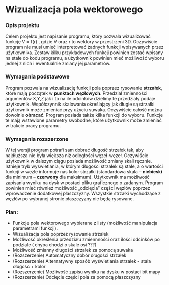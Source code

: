 Wizualizacja pola wektorowego
===================================

### Opis projektu

Celem projektu jest napisanie programu, który pozwala wizualizować funkcję V = f(r) , gdzie V oraz r to wektory w przestrzeni 3D. Oczywiście program nie musi umieć interpretować żadnych funkcji wpisywanych przez użytkownika. Zestaw kilku przykładowych funkcji powinien zostać wpisany na stałe do kodu programu, a użytkownik powinien mieć możliwość wyboru jednej z nich i ewentualnie zmiany jej parametrów.

### Wymagania podstawowe

Program pozwala na wizualizację funkcji pola poprzez rysowanie **strzałek**, które mają początek w **punktach węzłowych**. Przedział zmienności argumentów X,Y,Z jak i to na ile odcinków dzielimy te przedziały podaje użytkownik. Współczynnik skalowania określający jak długie są strzałki użytkownik może zmieniać przy użyciu suwaka. Oczywiście całość można dowolnie **obracać**. Program posiada także kilka funkcji do wyboru. Funkcje te mają wstawione parametry swobodne, które użytkownik może zmieniać w trakcie pracy programu.

### Wymagania rozszerzone

W tej wersji program potrafi sam dobrać długość strzałek tak, aby najdłuższa nie była większa niż odległości węzeł-węzeł. Oczywiście użytkownik w dalszym ciągu posiada możliwość zmiany skali ręcznie. Istnieje tryb wyświetlania, w którym długości strzałek są stałe, a o wartości funkcji w węźle informuje nas kolor strzałki (standardowa skala – **niebieski** dla minimum – **czerwony** dla maksimum). Użytkownik ma możliwość zapisania wyniku na dysk w postaci pliku graficznego o zadanym. Program powinien mieć również możliwość „odcięcia” części węzłów poprzez wprowadzenie dodatkowej płaszczyzny. Wszystkie strzałki wychodzące z węzłów po wybranej stronie płaszczyzny nie będą rysowane.



### Plan:
+ Funkcje pola wektorowego wybierane z listy (możliwość manipulacja parametrami funkcji).
+ Wizualizacja pola poprzez rysowanie strzałek
+ Możliwość określenia przedziału zmiennności oraz ilości odcinków po podziale ( chyba chodzi o skale osi ???)
+ Możliwość zmianny długości strzałek za pomocą suwaka
+ (Rozszerzenie) Automatyczny dobór długości strzałek
+ (Rozszerzenie) Alternatywny sposób wyświetlania strzałek - stała długość + kolor
+ (Rozszerzenie) Możliwość zapisu wyniku na dysku w postaci bit mapy
+ (Rozszerzenie) Odcięcie części pola za pomocą płaszczyzny
